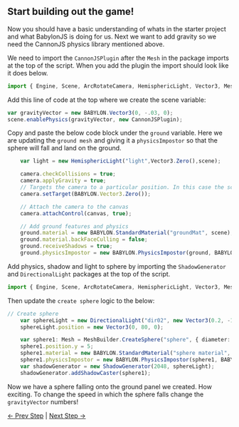## Start building out the game!

Now you should have a basic understanding of whats in the starter project and what BabylonJS is doing for us. Next we want to add gravity so we need the CannonJS physics library mentioned above. 

We need to import the `CannonJSPlugin` after the `Mesh` in the package imports at the top of the script. When you add the plugin the import should look like it does below.

``` typescript
import { Engine, Scene, ArcRotateCamera, HemisphericLight, Vector3, MeshBuilder, Mesh, CannonJSPlugin } from "babylonjs";
```

Add this line of code at the top where we create the scene variable:

``` typescript
var gravityVector = new BABYLON.Vector3(0, -.03, 0);
scene.enablePhysics(gravityVector, new CannonJSPlugin);
```

Copy and paste the below code block under the `ground` variable. Here we are updating the `ground mesh` and giving it a `physicsImpostor` so that the sphere will fall and land on the ground.

``` typescript
    var light = new HemisphericLight("light",Vector3.Zero(),scene);

    camera.checkCollisions = true;
    camera.applyGravity = true;
    // Targets the camera to a particular position. In this case the scene origin
    camera.setTarget(BABYLON.Vector3.Zero());

    // Attach the camera to the canvas
    camera.attachControl(canvas, true);

    // Add ground features and physics
    ground.material = new BABYLON.StandardMaterial("groundMat", scene);
    ground.material.backFaceCulling = false;
    ground.receiveShadows = true;
    ground.physicsImpostor = new BABYLON.PhysicsImpostor(ground, BABYLON.PhysicsImpostor.BoxImpostor, { mass: 0, friction: 1, restitution: 0 }, scene);
```

Add physics, shadow and light to sphere by importing the `ShadowGenerator` and `DirectionalLight` packages at the top of the script.

```javascript
import { Engine, Scene, ArcRotateCamera, HemisphericLight, Vector3, MeshBuilder, Mesh, CannonJSPlugin, ShadowGenerator, DirectioalLight } from "babylonjs";
```

Then update the `create sphere` logic to the below:

``` typescript
// Create sphere
    var sphereLight = new DirectionalLight("dir02", new Vector3(0.2, -1, 0), scene);
    sphereLight.position = new Vector3(0, 80, 0);

    var sphere1: Mesh = MeshBuilder.CreateSphere("sphere", { diameter: 1 }, scene);
    sphere1.position.y = 5;
    sphere1.material = new BABYLON.StandardMaterial("sphere material", scene)
    sphere1.physicsImpostor = new BABYLON.PhysicsImpostor(sphere1, BABYLON.PhysicsImpostor.SphereImpostor, { mass: 1 }, scene);
    var shadowGenerator = new ShadowGenerator(2048, sphereLight);
    shadowGenerator.addShadowCaster(sphere1);
```

Now we have a sphere falling onto the ground panel we created. How exciting. To change the speed in which the sphere falls change the `gravityVector` numbers!

[<- Prev Step](step1.md) |
[Next Step ->](step3.md)
